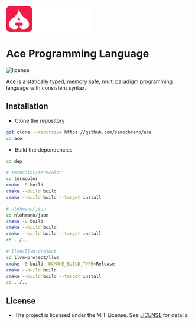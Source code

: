 <picture>
    <img height="70" alt="Ace logo" src="/logo.svg" style="display: inline;">
</picture>

# Ace Programming Language

![license](https://img.shields.io/badge/license-MIT-%23FF033E?logoColor=%23FF033E)

Ace is a statically typed, memory safe, multi paradigm programming language with consistent syntax.

## Installation

- Clone the repository

```bash
git clone --recursive https://github.com/samochreno/ace
cd ace
```

- Build the dependencies

```bash
cd dep
```

```bash
# termcolor/termcolor
cd termcolor
cmake -B build
cmake --build build
cmake --build build --target install
```

```bash
# nlohmann/json
cd nlohmann/json
cmake -B build
cmake --build build
cmake --build build --target install
cd ../..
```

```bash
# llvm/llvm-project
cd llvm-project/llvm
cmake -B build -DCMAKE_BUILD_TYPE=Release
cmake --build build
cmake --build build --target install
cd ../..
```

## License

- The project is licensed under the MIT License. See [LICENSE](/LICENSE.md) for details.

